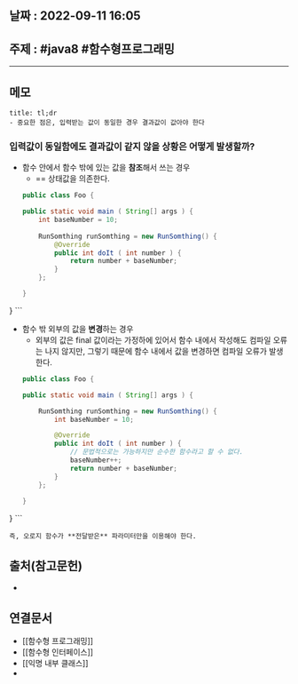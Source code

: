 ## 날짜 : 2022-09-11 16:05

## 주제 : #java8 #함수형프로그래밍 
----
## 메모
```ad-note
title: tl;dr
- 중요한 점은, 입력받는 값이 동일한 경우 결과값이 값아야 한다
```


###  입력값이 동일함에도 결과값이 같지 않을 상황은 어떻게 발생할까?
- 함수 안에서 함수 밖에 있는 값을 **참조**해서 쓰는 경우
	- == 상태값을 의존한다.
	```java
	public class Foo {  
  
    public static void main ( String[] args ) {  
        int baseNumber = 10;  
        
        RunSomthing runSomthing = new RunSomthing() {  
            @Override  
            public int doIt ( int number ) {  
                return number + baseNumber;  
            }  
        };  
  
    }  
}
	```

- 함수 밖 외부의 값을 **변경**하는 경우
	- 외부의 값은 final 값이라는 가정하에 있어서 함수 내에서 작성해도 컴파일 오류는 나지 않지만, 그렇기 때문에 함수 내에서 값을 변경하면 컴파일 오류가 발생한다. 
	```java
	public class Foo {  
  
    public static void main ( String[] args ) {  
  
        RunSomthing runSomthing = new RunSomthing() {  
            int baseNumber = 10;  
  
            @Override  
            public int doIt ( int number ) {  
                // 문법적으로는 가능하지만 순수한 함수라고 할 수 없다.  
                baseNumber++;  
                return number + baseNumber;  
            }  
        };  
          
    }  
}
	```
```ad-note
즉, 오로지 함수가 **전달받은** 파라미터만을 이용해야 한다.
```


## 출처(참고문헌)
- 

## 연결문서
- [[함수형 프로그래밍]]
- [[함수형 인터페이스]]
- [[익명 내부 클래스]]
- 